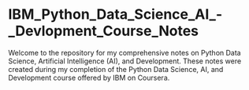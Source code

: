# IBM_Python_Data_Science_AI_-_Devlopment_Course_Notes
Welcome to the repository for my comprehensive notes on Python Data Science, Artificial Intelligence (AI), and Development. These notes were created during my completion of the Python Data Science, AI, and Development course offered by IBM on Coursera. 
